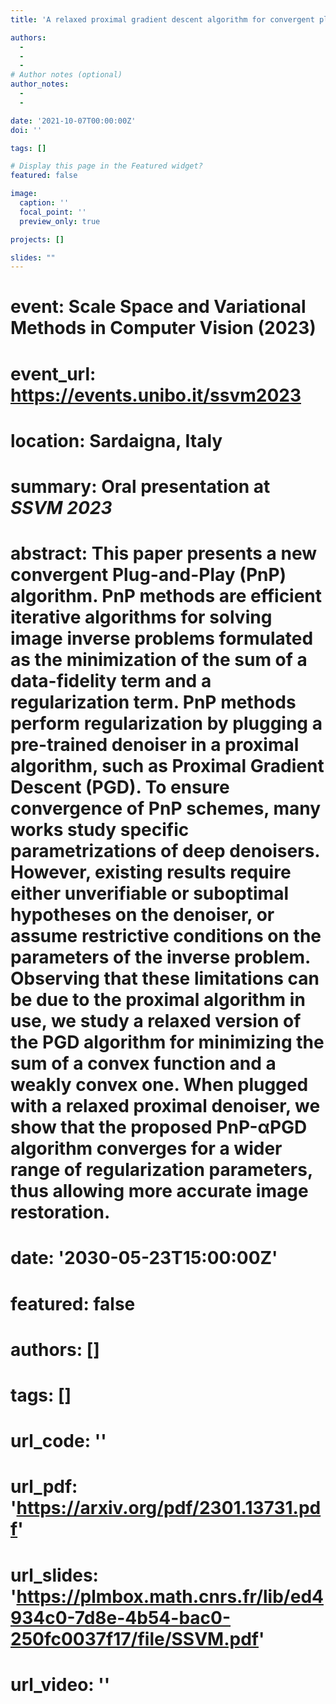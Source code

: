 ```yaml
---
title: 'A relaxed proximal gradient descent algorithm for convergent plug-and-play with proximal denoiser'

authors:
  -
  - 
  - 
# Author notes (optional)
author_notes:
  - 
  - 

date: '2021-10-07T00:00:00Z'
doi: ''

tags: []

# Display this page in the Featured widget?
featured: false

image:
  caption: ''
  focal_point: ''
  preview_only: true

projects: []

slides: ""
---
```



# event: Scale Space and Variational Methods in Computer Vision (2023)
# event_url: https://events.unibo.it/ssvm2023

# location: Sardaigna, Italy

# summary: Oral presentation at *SSVM 2023*

# abstract: This paper presents a new convergent Plug-and-Play (PnP) algorithm. PnP methods are efficient iterative algorithms for solving image inverse problems formulated as the minimization of the sum of a data-fidelity term and a regularization term. PnP methods perform regularization by plugging a pre-trained denoiser in a proximal algorithm, such as Proximal Gradient Descent (PGD). To ensure convergence of PnP schemes, many works study specific parametrizations of deep denoisers. However, existing results require either unverifiable or suboptimal hypotheses on the denoiser, or assume restrictive conditions on the parameters of the inverse problem. Observing that these limitations can be due to the proximal algorithm in use, we study a relaxed version of the PGD algorithm for minimizing the sum of a convex function and a weakly convex one. When plugged with a relaxed proximal denoiser, we show that the proposed PnP-αPGD algorithm converges for a wider range of regularization parameters, thus allowing more accurate image restoration.

# date: '2030-05-23T15:00:00Z'

# featured: false

# authors: []
# tags: []

# url_code: ''
# url_pdf: 'https://arxiv.org/pdf/2301.13731.pdf'
# url_slides: 'https://plmbox.math.cnrs.fr/lib/ed4934c0-7d8e-4b54-bac0-250fc0037f17/file/SSVM.pdf'
# url_video: ''
